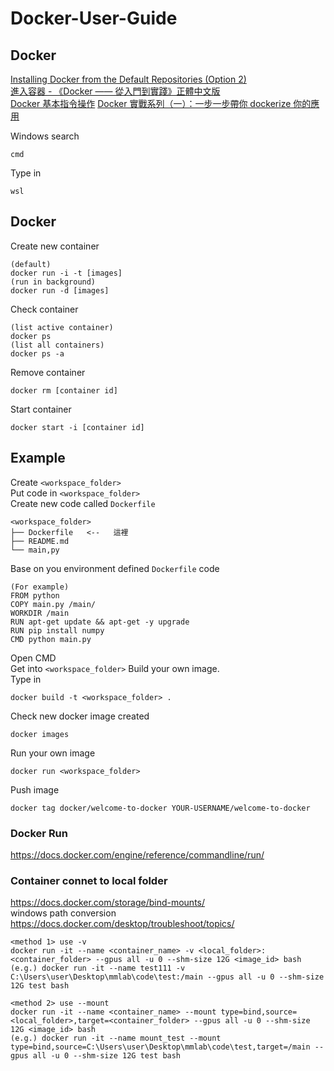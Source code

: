 # Docker-User-Guide

## Docker
[Installing Docker from the Default Repositories (Option 2)](https://phoenixnap.com/kb/install-docker-on-ubuntu-20-04)    
[進入容器 - 《Docker —— 從入門到實踐》正體中文版](https://philipzheng.gitbook.io/docker_practice/)   
[Docker 基本指令操作](https://ithelp.ithome.com.tw/articles/10186431)
[Docker 實戰系列（一）：一步一步帶你 dockerize 你的應用](https://larrylu.blog/step-by-step-dockerize-your-app-ecd8940696f4)

Windows search
```
cmd
```
Type in
```
wsl
```
## Docker
Create new container
```
(default)
docker run -i -t [images]
(run in background)
docker run -d [images]
```
Check container
```
(list active container)
docker ps
(list all containers)
docker ps -a
```
Remove container
```
docker rm [container id]
```
Start container
```
docker start -i [container id]
```
## Example
Create `<workspace_folder>`   
Put code in `<workspace_folder>`   
Create new code called `Dockerfile`   
```
<workspace_folder>
├── Dockerfile   <--   這裡
├── README.md
└── main,py
```
Base on you environment defined `Dockerfile` code   
```
(For example)
FROM python
COPY main.py /main/
WORKDIR /main
RUN apt-get update && apt-get -y upgrade
RUN pip install numpy
CMD python main.py
```
Open CMD   
Get into `<workspace_folder>`
Build your own image.   
Type in   
```
docker build -t <workspace_folder> .
```
Check new docker image created   
```
docker images
```
Run your own image
```
docker run <workspace_folder>
```
Push image
```
docker tag docker/welcome-to-docker YOUR-USERNAME/welcome-to-docker
```
### Docker Run
https://docs.docker.com/engine/reference/commandline/run/

### Container connet to local folder
https://docs.docker.com/storage/bind-mounts/   
windows path conversion https://docs.docker.com/desktop/troubleshoot/topics/  
```
<method 1> use -v
docker run -it --name <container_name> -v <local_folder>:<container_folder> --gpus all -u 0 --shm-size 12G <image_id> bash
(e.g.) docker run -it --name test111 -v C:\Users\user\Desktop\mmlab\code\test:/main --gpus all -u 0 --shm-size 12G test bash

<method 2> use --mount
docker run -it --name <container_name> --mount type=bind,source=<local_folder>,target=<container_folder> --gpus all -u 0 --shm-size 12G <image_id> bash
(e.g.) docker run -it --name mount_test --mount type=bind,source=C:\Users\user\Desktop\mmlab\code\test,target=/main --gpus all -u 0 --shm-size 12G test bash
```
